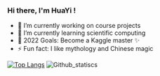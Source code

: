 ### Hi there, I'm HuaYi !

- 🔭 I’m currently working on course projects
- 🌱 I’m currently learning scientific computing
- 🥅 2022 Goals: Become a Kaggle master ✨
- ⚡ Fun fact: I like mythology and Chinese magic

[![Top Langs](https://github-readme-stats.vercel.app/api/top-langs/?username=0ce38a2b)](https://github.com/0ce38a2b/github-readme-stats) ![Github_statiscs](https://github-readme-stats.vercel.app/api?username=0ce38a2b&count_private=true&show_icons=true&theme=swift)
